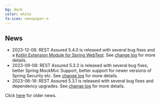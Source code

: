 ```yaml
---
bg: dark
color: white
fa-icon: newspaper-o
---
```

## News

* 2023-12-08: REST Assured 5.4.0 is released with several bug fixes and a [Kotlin Extension Module for Spring WebTest](https://github.com/rest-assured/rest-assured/wiki/Kotlin#kotlin-extension-module-for-spring-webtest). See [change log](https://raw.githubusercontent.com/rest-assured/rest-assured/master/changelog.txt) for more details.
* 2023-09-08: REST Assured 5.3.2 is released with several bug fixes, better Spring MockMvc Support, better support for newer versions of Spring Security etc. See [change log](https://raw.githubusercontent.com/rest-assured/rest-assured/master/changelog.txt) for more details.
* 2023-06-16: REST Assured 5.3.1 is released with several bug fixes and dependency upgrades. See [change log](https://raw.githubusercontent.com/rest-assured/rest-assured/master/changelog.txt) for more details.

Click [here](https://github.com/rest-assured/rest-assured/wiki/OldNews) for older news.